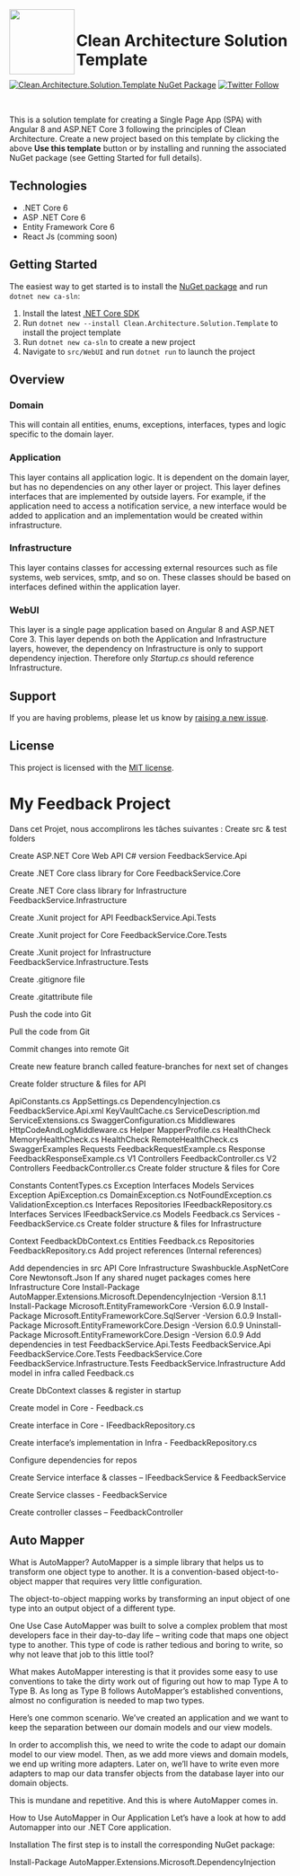  <img align="left" width="116" height="116" src="https://raw.githubusercontent.com/JasonGT/CleanArchitecture/master/.github/icon.png" />
 
 # Clean Architecture Solution Template
[![Clean.Architecture.Solution.Template NuGet Package](https://img.shields.io/badge/nuget-1.0.5-blue)](https://www.nuget.org/packages/Clean.Architecture.Solution.Template)
[![Twitter Follow](https://img.shields.io/twitter/follow/jasongtau.svg?style=social&label=Follow)](https://twitter.com/jasongtau)

<br/>

This is a solution template for creating a Single Page App (SPA) with Angular 8 and ASP.NET Core 3 following the principles of Clean Architecture. Create a new project based on this template by clicking the above **Use this template** button or by installing and running the associated NuGet package (see Getting Started for full details). 


## Technologies
* .NET Core 6
* ASP .NET Core 6
* Entity Framework Core 6
* React Js (comming soon)

## Getting Started

The easiest way to get started is to install the [NuGet package](https://www.nuget.org/packages/Clean.Architecture.Solution.Template) and run `dotnet new ca-sln`:

1. Install the latest [.NET Core SDK](https://dotnet.microsoft.com/download)
2. Run `dotnet new --install Clean.Architecture.Solution.Template` to install the project template
3. Run `dotnet new ca-sln` to create a new project
4. Navigate to `src/WebUI` and run `dotnet run` to launch the project

## Overview

### Domain

This will contain all entities, enums, exceptions, interfaces, types and logic specific to the domain layer.


### Application

This layer contains all application logic. It is dependent on the domain layer, but has no dependencies on any other layer or project. This layer defines interfaces that are implemented by outside layers. For example, if the application need to access a notification service, a new interface would be added to application and an implementation would be created within infrastructure.


### Infrastructure

This layer contains classes for accessing external resources such as file systems, web services, smtp, and so on. These classes should be based on interfaces defined within the application layer.

### WebUI

This layer is a single page application based on Angular 8 and ASP.NET Core 3. This layer depends on both the Application and Infrastructure layers, however, the dependency on Infrastructure is only to support dependency injection. Therefore only *Startup.cs* should reference Infrastructure.

## Support

If you are having problems, please let us know by [raising a new issue](https://github.com/JasonGT/CleanArchitecture/issues/new/choose).

## License

This project is licensed with the [MIT license](LICENSE).






 # My Feedback Project 




Dans cet Projet, nous accomplirons les tâches suivantes :
Create src & test folders

Create ASP.NET Core Web API C# version FeedbackService.Api

Create .NET Core class library for Core FeedbackService.Core

Create .NET Core class library for Infrastructure FeedbackService.Infrastructure

Create .Xunit project for API FeedbackService.Api.Tests

Create .Xunit project for Core FeedbackService.Core.Tests

Create .Xunit project for Infrastructure FeedbackService.Infrastructure.Tests

Create .gitignore file

Create .gitattribute file

Push the code into Git

Pull the code from Git

Commit changes into remote Git

Create new feature branch called feature-branches for next set of changes

Create folder structure & files for API

ApiConstants.cs
AppSettings.cs
DependencyInjection.cs
FeedbackService.Api.xml
KeyVaultCache.cs
ServiceDescription.md
ServiceExtensions.cs
SwaggerConfiguration.cs
Middlewares
HttpCodeAndLogMiddleware.cs
Helper
MapperProfile.cs
HealthCheck
MemoryHealthCheck.cs
HealthCheck
RemoteHealthCheck.cs
SwaggerExamples
Requests
FeedbackRequestExample.cs
Response
FeedbackResponseExample.cs
V1
Controllers
FeedbackController.cs
V2
Controllers
FeedbackController.cs
Create folder structure & files for Core

Constants
ContentTypes.cs
Exception
Interfaces
Models
Services
Exception
ApiException.cs
DomainException.cs
NotFoundException.cs
ValidationException.cs
Interfaces
Repositories
IFeedbackRepository.cs
Interfaces
Services
IFeedbackService.cs
Models
Feedback.cs
Services -FeedbackService.cs
Create folder structure & files for Infrastructure

Context
FeedbackDbContext.cs
Entities
Feedback.cs
Repositories
FeedbackRepository.cs
Add project references (Internal references)

Add dependencies in src
API
Core
Infrastructure
Swashbuckle.AspNetCore
Core
Newtonsoft.Json
If any shared nuget packages comes here
Infrastructure
Core
Install-Package AutoMapper.Extensions.Microsoft.DependencyInjection -Version 8.1.1
Install-Package Microsoft.EntityFrameworkCore -Version 6.0.9
Install-Package Microsoft.EntityFrameworkCore.SqlServer -Version 6.0.9
Install-Package Microsoft.EntityFrameworkCore.Design -Version 6.0.9
Uninstall-Package Microsoft.EntityFrameworkCore.Design -Version 6.0.9
Add dependencies in test
FeedbackService.Api.Tests
FeedbackService.Api
FeedbackService.Core.Tests
FeedbackService.Core
FeedbackService.Infrastructure.Tests
FeedbackService.Infrastructure
Add model in infra called Feedback.cs

Create DbContext classes & register in startup

Create model in Core - Feedback.cs

Create interface in Core - IFeedbackRepository.cs

Create interface’s implementation in Infra - FeedbackRepository.cs

Configure dependencies for repos

Create Service interface & classes – IFeedbackService & FeedbackService

Create Service classes - FeedbackService

Create controller classes – FeedbackController

## Auto Mapper
What is AutoMapper?
AutoMapper is a simple library that helps us to transform one object type to another. It is a convention-based object-to-object mapper that requires very little configuration. 

The object-to-object mapping works by transforming an input object of one type into an output object of a different type.

One Use Case
AutoMapper was built to solve a complex problem that most developers face in their day-to-day life – writing code that maps one object type to another. This type of code is rather tedious and boring to write, so why not leave that job to this little tool?

What makes AutoMapper interesting is that it provides some easy to use conventions to take the dirty work out of figuring out how to map Type A to Type B. As long as Type B follows AutoMapper’s established conventions, almost no configuration is needed to map two types.

Here’s one common scenario. We’ve created an application and we want to keep the separation between our domain models and our view models. 

In order to accomplish this, we need to write the code to adapt our domain model to our view model. Then, as we add more views and domain models, we end up writing more adapters. Later on, we’ll have to write even more adapters to map our data transfer objects from the database layer into our domain objects. 

This is mundane and repetitive. And this is where AutoMapper comes in.

How to Use AutoMapper in Our Application
Let’s have a look at how to add Automapper into our .NET Core application.

Installation
The first step is to install the corresponding NuGet package:

Install-Package AutoMapper.Extensions.Microsoft.DependencyInjection
